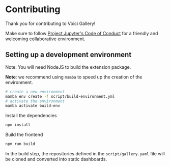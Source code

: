 # Contributing

Thank you for contributing to Voici Gallery!

Make sure to follow [Project Jupyter's Code of Conduct](https://github.com/jupyter/governance/blob/master/conduct/code_of_conduct.md)
for a friendly and welcoming collaborative environment.

## Setting up a development environment

Note: You will need NodeJS to build the extension package.

**Note**: we recommend using `mamba` to speed up the creation of the environment.

```bash
# create a new environment
mamba env create -f script/build-environment.yml
# activate the environment
mamba activate build-env
```

Install the dependencies

```bash
npm install
```

Build the frontend

```bash
npm run build
```

In the build step, the repositories defined in the `script/gallery.yaml` file will be cloned and converted into static dashboards.
